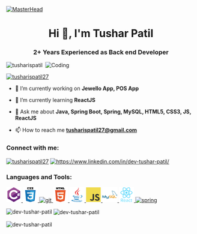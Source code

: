 [![MasterHead](https://i.gifer.com/1kc1.gif)](https://github.com/TusharisPatil​)



<h1 align="center">Hi 👋, I'm Tushar Patil</h1>
<h3 align="center">2+ Years Experienced as Back end Developer</h3>
<img align="right" alt="Coding" width="400" src="https://media1.giphy.com/media/v1.Y2lkPTc5MGI3NjExNXYyY2ZhaHA4OGVjeDMyOXo4N3poazVqdmdhYzd5ajZ3OWRjemR3YyZlcD12MV9pbnRlcm5hbF9naWZfYnlfaWQmY3Q9Zw/bGgsc5mWoryfgKBx1u/giphy.gif">

<p align="left"> <img src="https://komarev.com/ghpvc/?username=dev-tushar-patil&label=Profile%20views&color=0e75b6&style=flat" alt="tusharispatil" /> </p>

<p align="left"> <a href="https://twitter.com/tusharispatil27" target="blank"><img src="https://img.shields.io/twitter/follow/tusharispatil27?logo=twitter&style=for-the-badge" alt="tusharispatil27" /></a> </p>

- 🔭 I’m currently working on **Jewello App, POS App**

- 🌱 I’m currently learning **ReactJS**

- 💬 Ask me about **Java, Spring Boot, Spring, MySQL, HTML5, CSS3, JS, ReactJS**

- 📫 How to reach me **tusharispatil27@gmail.com**

<h3 align="left">Connect with me:</h3>
<p align="left">
<a href="https://twitter.com/tusharispatil27" target="blank"><img align="center" src="https://raw.githubusercontent.com/rahuldkjain/github-profile-readme-generator/master/src/images/icons/Social/twitter.svg" alt="tusharispatil27" height="30" width="40" /></a>
<a href="https://linkedin.com/in/https://www.linkedin.com/in/dev-tushar-patil/" target="blank"><img align="center" src="https://raw.githubusercontent.com/rahuldkjain/github-profile-readme-generator/master/src/images/icons/Social/linked-in-alt.svg" alt="https://www.linkedin.com/in/dev-tushar-patil/" height="30" width="40" /></a>
</p>

<h3 align="left">Languages and Tools:</h3>
<p align="left"> <a href="https://www.w3schools.com/cs/" target="_blank" rel="noreferrer"> <img src="https://raw.githubusercontent.com/devicons/devicon/master/icons/csharp/csharp-original.svg" alt="csharp" width="40" height="40"/> </a> <a href="https://www.w3schools.com/css/" target="_blank" rel="noreferrer"> <img src="https://raw.githubusercontent.com/devicons/devicon/master/icons/css3/css3-original-wordmark.svg" alt="css3" width="40" height="40"/> </a> <a href="https://git-scm.com/" target="_blank" rel="noreferrer"> <img src="https://www.vectorlogo.zone/logos/git-scm/git-scm-icon.svg" alt="git" width="40" height="40"/> </a> <a href="https://www.w3.org/html/" target="_blank" rel="noreferrer"> <img src="https://raw.githubusercontent.com/devicons/devicon/master/icons/html5/html5-original-wordmark.svg" alt="html5" width="40" height="40"/> </a> <a href="https://www.java.com" target="_blank" rel="noreferrer"> <img src="https://raw.githubusercontent.com/devicons/devicon/master/icons/java/java-original.svg" alt="java" width="40" height="40"/> </a> <a href="https://developer.mozilla.org/en-US/docs/Web/JavaScript" target="_blank" rel="noreferrer"> <img src="https://raw.githubusercontent.com/devicons/devicon/master/icons/javascript/javascript-original.svg" alt="javascript" width="40" height="40"/> </a> <a href="https://www.mysql.com/" target="_blank" rel="noreferrer"> <img src="https://raw.githubusercontent.com/devicons/devicon/master/icons/mysql/mysql-original-wordmark.svg" alt="mysql" width="40" height="40"/> </a> <a href="https://reactjs.org/" target="_blank" rel="noreferrer"> <img src="https://raw.githubusercontent.com/devicons/devicon/master/icons/react/react-original-wordmark.svg" alt="react" width="40" height="40"/> </a> <a href="https://spring.io/" target="_blank" rel="noreferrer"> <img src="https://www.vectorlogo.zone/logos/springio/springio-icon.svg" alt="spring" width="40" height="40"/> </a> </p>

<p><img align="left" src="https://github-readme-stats.vercel.app/api/top-langs?username=dev-tushar-patil&show_icons=true&locale=en&layout=compact" alt="dev-tushar-patil" /></p>

<p>&nbsp;<img align="center" src="https://github-readme-stats.vercel.app/api?username=dev-tushar-patil&show_icons=true&locale=en" alt="dev-tushar-patil" /></p>

<p><img align="center" src="https://github-readme-streak-stats.herokuapp.com/?user=dev-tushar-patil&" alt="dev-tushar-patil" /></p>
